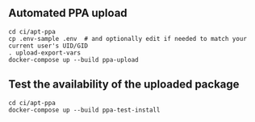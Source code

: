 ## Automated PPA upload

```shell script
cd ci/apt-ppa
cp .env-sample .env  # and optionally edit if needed to match your current user's UID/GID
. upload-export-vars
docker-compose up --build ppa-upload
```


## Test the availability of the uploaded package

```shell script
cd ci/apt-ppa
docker-compose up --build ppa-test-install
```
